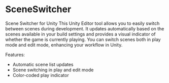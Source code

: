 # SceneSwitcher
Scene Switcher for Unity
This Unity Editor tool allows you to easily switch between scenes during development. It updates automatically based on the scenes available in your build settings and provides a visual indicator of whether the game is currently playing. You can switch scenes both in play mode and edit mode, enhancing your workflow in Unity.

Features:

* Automatic scene list updates
* Scene switching in play and edit mode
* Color-coded play indicator
